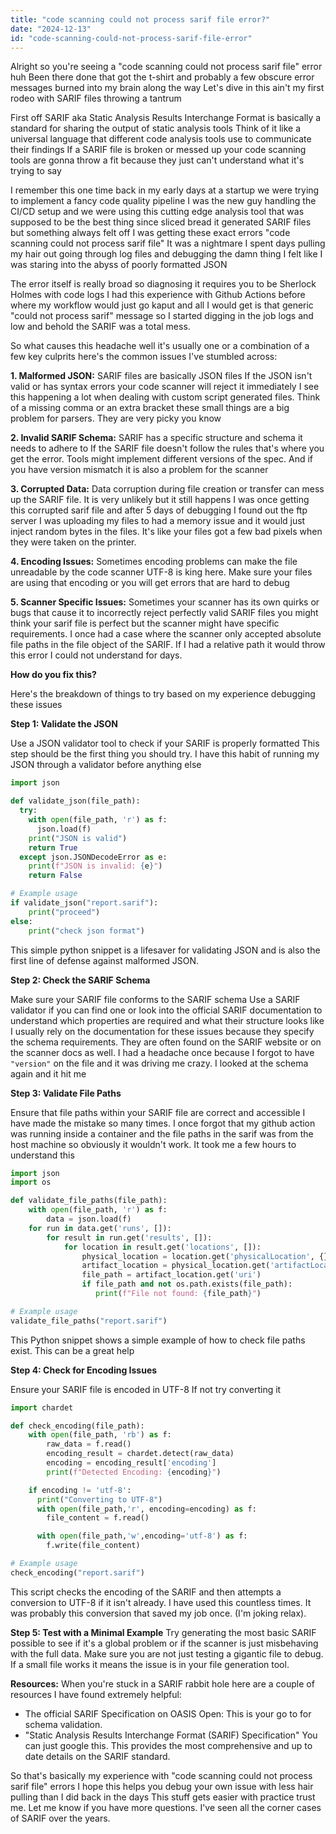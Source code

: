 ```yaml
---
title: "code scanning could not process sarif file error?"
date: "2024-12-13"
id: "code-scanning-could-not-process-sarif-file-error"
---
```


Alright so you're seeing a "code scanning could not process sarif file" error huh Been there done that got the t-shirt and probably a few obscure error messages burned into my brain along the way Let's dive in this ain't my first rodeo with SARIF files throwing a tantrum

First off SARIF aka Static Analysis Results Interchange Format is basically a standard for sharing the output of static analysis tools Think of it like a universal language that different code analysis tools use to communicate their findings If a SARIF file is broken or messed up your code scanning tools are gonna throw a fit because they just can't understand what it's trying to say

I remember this one time back in my early days at a startup we were trying to implement a fancy code quality pipeline I was the new guy handling the CI/CD setup and we were using this cutting edge analysis tool that was supposed to be the best thing since sliced bread it generated SARIF files but something always felt off I was getting these exact errors "code scanning could not process sarif file" It was a nightmare I spent days pulling my hair out going through log files and debugging the damn thing I felt like I was staring into the abyss of poorly formatted JSON

The error itself is really broad so diagnosing it requires you to be Sherlock Holmes with code logs I had this experience with Github Actions before where my workflow would just go kaput and all I would get is that generic "could not process sarif" message so I started digging in the job logs and low and behold the SARIF was a total mess.

So what causes this headache well it's usually one or a combination of a few key culprits here's the common issues I've stumbled across:

**1. Malformed JSON:** SARIF files are basically JSON files If the JSON isn't valid or has syntax errors your code scanner will reject it immediately I see this happening a lot when dealing with custom script generated files. Think of a missing comma or an extra bracket these small things are a big problem for parsers. They are very picky you know

**2. Invalid SARIF Schema:** SARIF has a specific structure and schema it needs to adhere to If the SARIF file doesn't follow the rules that's where you get the error. Tools might implement different versions of the spec. And if you have version mismatch it is also a problem for the scanner

**3. Corrupted Data:** Data corruption during file creation or transfer can mess up the SARIF file. It is very unlikely but it still happens I was once getting this corrupted sarif file and after 5 days of debugging I found out the ftp server I was uploading my files to had a memory issue and it would just inject random bytes in the files. It's like your files got a few bad pixels when they were taken on the printer.

**4. Encoding Issues:** Sometimes encoding problems can make the file unreadable by the code scanner UTF-8 is king here. Make sure your files are using that encoding or you will get errors that are hard to debug

**5. Scanner Specific Issues:** Sometimes your scanner has its own quirks or bugs that cause it to incorrectly reject perfectly valid SARIF files you might think your sarif file is perfect but the scanner might have specific requirements. I once had a case where the scanner only accepted absolute file paths in the file object of the SARIF. If I had a relative path it would throw this error I could not understand for days.

**How do you fix this?**

Here's the breakdown of things to try based on my experience debugging these issues

**Step 1: Validate the JSON**

Use a JSON validator tool to check if your SARIF is properly formatted This step should be the first thing you should try. I have this habit of running my JSON through a validator before anything else

```python
import json

def validate_json(file_path):
  try:
    with open(file_path, 'r') as f:
      json.load(f)
    print("JSON is valid")
    return True
  except json.JSONDecodeError as e:
    print(f"JSON is invalid: {e}")
    return False

# Example usage
if validate_json("report.sarif"):
    print("proceed")
else:
    print("check json format")

```
This simple python snippet is a lifesaver for validating JSON and is also the first line of defense against malformed JSON.

**Step 2: Check the SARIF Schema**

Make sure your SARIF file conforms to the SARIF schema Use a SARIF validator if you can find one or look into the official SARIF documentation to understand which properties are required and what their structure looks like I usually rely on the documentation for these issues because they specify the schema requirements. They are often found on the SARIF website or on the scanner docs as well. I had a headache once because I forgot to have `"version"` on the file and it was driving me crazy. I looked at the schema again and it hit me

**Step 3: Validate File Paths**

Ensure that file paths within your SARIF file are correct and accessible I have made the mistake so many times. I once forgot that my github action was running inside a container and the file paths in the sarif was from the host machine so obviously it wouldn't work. It took me a few hours to understand this

```python
import json
import os

def validate_file_paths(file_path):
    with open(file_path, 'r') as f:
        data = json.load(f)
    for run in data.get('runs', []):
        for result in run.get('results', []):
            for location in result.get('locations', []):
                physical_location = location.get('physicalLocation', {})
                artifact_location = physical_location.get('artifactLocation', {})
                file_path = artifact_location.get('uri')
                if file_path and not os.path.exists(file_path):
                   print(f"File not found: {file_path}")

# Example usage
validate_file_paths("report.sarif")
```
This Python snippet shows a simple example of how to check file paths exist. This can be a great help

**Step 4: Check for Encoding Issues**

Ensure your SARIF file is encoded in UTF-8 If not try converting it

```python
import chardet

def check_encoding(file_path):
    with open(file_path, 'rb') as f:
        raw_data = f.read()
        encoding_result = chardet.detect(raw_data)
        encoding = encoding_result['encoding']
        print(f"Detected Encoding: {encoding}")

    if encoding != 'utf-8':
      print("Converting to UTF-8")
      with open(file_path,'r', encoding=encoding) as f:
        file_content = f.read()

      with open(file_path,'w',encoding='utf-8') as f:
        f.write(file_content)

# Example usage
check_encoding("report.sarif")
```

This script checks the encoding of the SARIF and then attempts a conversion to UTF-8 if it isn't already. I have used this countless times. It was probably this conversion that saved my job once. (I'm joking relax).

**Step 5: Test with a Minimal Example**
Try generating the most basic SARIF possible to see if it's a global problem or if the scanner is just misbehaving with the full data. Make sure you are not just testing a gigantic file to debug. If a small file works it means the issue is in your file generation tool.

**Resources:**
When you're stuck in a SARIF rabbit hole here are a couple of resources I have found extremely helpful:
- The official SARIF Specification on OASIS Open: This is your go to for schema validation.
- "Static Analysis Results Interchange Format (SARIF) Specification" You can just google this. This provides the most comprehensive and up to date details on the SARIF standard.

So that's basically my experience with "code scanning could not process sarif file" errors I hope this helps you debug your own issue with less hair pulling than I did back in the days This stuff gets easier with practice trust me. Let me know if you have more questions. I've seen all the corner cases of SARIF over the years.
